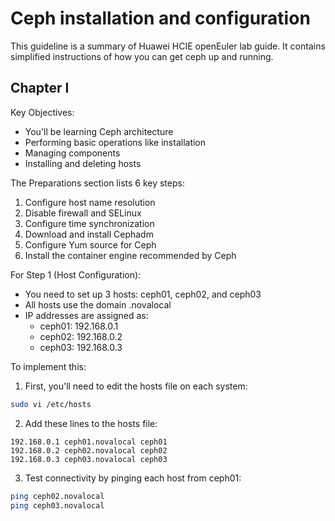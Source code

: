 # Ceph installation and configuration 

This guideline is a summary of Huawei HCIE openEuler lab guide. It contains simplified instructions of how you can get ceph up and running. 

## Chapter I

Key Objectives:
- You'll be learning Ceph architecture
- Performing basic operations like installation
- Managing components
- Installing and deleting hosts

The Preparations section lists 6 key steps:
1. Configure host name resolution
2. Disable firewall and SELinux
3. Configure time synchronization
4. Download and install Cephadm
5. Configure Yum source for Ceph
6. Install the container engine recommended by Ceph

For Step 1 (Host Configuration):
- You need to set up 3 hosts: ceph01, ceph02, and ceph03
- All hosts use the domain .novalocal
- IP addresses are assigned as:
  - ceph01: 192.168.0.1
  - ceph02: 192.168.0.2
  - ceph03: 192.168.0.3

To implement this:

1. First, you'll need to edit the hosts file on each system:
```bash
sudo vi /etc/hosts
```

2. Add these lines to the hosts file:
```
192.168.0.1 ceph01.novalocal ceph01
192.168.0.2 ceph02.novalocal ceph02
192.168.0.3 ceph03.novalocal ceph03
```

3. Test connectivity by pinging each host from ceph01:
```bash
ping ceph02.novalocal
ping ceph03.novalocal
```

